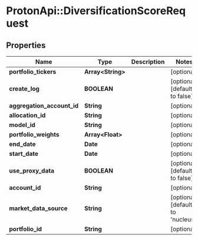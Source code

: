 # ProtonApi::DiversificationScoreRequest

## Properties
Name | Type | Description | Notes
------------ | ------------- | ------------- | -------------
**portfolio_tickers** | **Array&lt;String&gt;** |  | [optional] 
**create_log** | **BOOLEAN** |  | [optional] [default to false]
**aggregation_account_id** | **String** |  | [optional] 
**allocation_id** | **String** |  | [optional] 
**model_id** | **String** |  | [optional] 
**portfolio_weights** | **Array&lt;Float&gt;** |  | [optional] 
**end_date** | **Date** |  | [optional] 
**start_date** | **Date** |  | [optional] 
**use_proxy_data** | **BOOLEAN** |  | [optional] [default to false]
**account_id** | **String** |  | [optional] 
**market_data_source** | **String** |  | [optional] [default to &#39;nucleus&#39;]
**portfolio_id** | **String** |  | [optional] 


